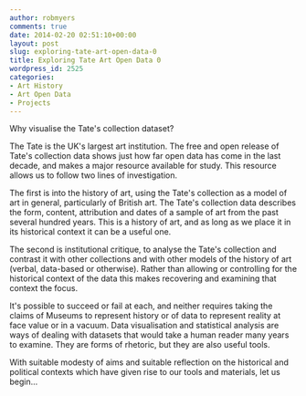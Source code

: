 ```yaml
---
author: robmyers
comments: true
date: 2014-02-20 02:51:10+00:00
layout: post
slug: exploring-tate-art-open-data-0
title: Exploring Tate Art Open Data 0
wordpress_id: 2525
categories:
- Art History
- Art Open Data
- Projects
---
```


Why visualise the Tate's collection dataset?

The Tate is the UK's largest art institution. The free and open release of Tate's collection data shows just how far open data has come in the last decade, and makes a major resource available for study. This resource allows us to follow two lines of investigation.

The first is into the history of art, using the Tate's collection as a model of art in general, particularly of British art. The Tate's collection data describes the form, content, attribution and dates of a sample of art from the past several hundred years. This is a history of art, and as long as we place it in its historical context it can be a useful one.

The second is institutional critique, to analyse the Tate's collection and contrast it with other collections and with other models of the history of art (verbal, data-based or otherwise). Rather than allowing or controlling for the historical context of the data this makes recovering and examining that context the focus.

It's possible to succeed or fail at each, and neither requires taking the claims of Museums to represent history or of data to represent reality at face value or in a vacuum. Data visualisation and statistical analysis are ways of dealing with datasets that would take a human reader many years to examine. They are forms of rhetoric, but they are also useful tools.

With suitable modesty of aims and suitable reflection on the historical and political contexts which have given rise to our tools and materials, let us begin...
